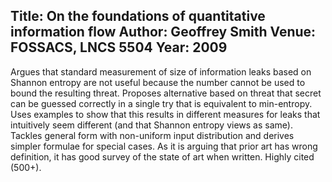 Title: On the foundations of quantitative information flow
Author: Geoffrey Smith
Venue: FOSSACS, LNCS 5504
Year: 2009
---

Argues that standard measurement of size of information leaks based on Shannon entropy are not useful because the number cannot be used to bound the resulting threat.  Proposes alternative based on threat that secret can be guessed correctly in a single try that is equivalent to min-entropy.  Uses examples to show that this results in different measures for leaks that intuitively seem different (and that Shannon entropy views as same).  Tackles general form with non-uniform input distribution and derives simpler formulae for special cases.  As it is arguing that prior art has wrong definition, it has good survey of the state of art when written.  Highly cited (500+).